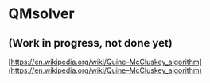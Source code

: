 # QMsolver
##  (Work in progress, not done yet)
[https://en.wikipedia.org/wiki/Quine–McCluskey_algorithm](https://en.wikipedia.org/wiki/Quine–McCluskey_algorithm)
